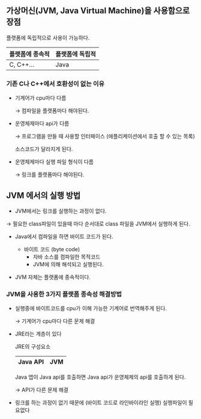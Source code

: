 ## 가상머신(JVM, Java Virtual Machine)을 사용함으로 장점

플랫폼에 독립적으로 사용이 가능하다.

| 플랫폼에 종속적 | 플랫폼에 독립적 |
| --- | --- |
| C, C++… | Java |

### 기존 C나 C++에서 호환성이 없는 이유

- 기계어가 cpu마다 다름
    
    → 컴파일을 플랫폼마다 해야된다.
    
- 운영체제마다 api가 다름
    
    → 프로그램을 만들 때 사용할 인터페이스 (애플리케이션에서 호출 할 수 있는 목록)
    
    소스코드가 달라지게 된다.
    
- 운영체제마다 실행 파일 형식이 다름
    
    → 링크를 플랫폼마다 해야된다.
    

## JVM 에서의 실행 방법

- JVM에서는 링크를 실행하는 과정이 없다.

→ 필요한 class파일이 있을때 마다 순서대로 class 파일을 JVM에서 실행하게 된다.

- Java에서 컴파일을 하면 바이트 코드가 된다.
    
    - 바이트 코드 (byte code)
        * 자바 소스를 컴파일한 목적코드
        * JVM에 의해 해석되고 실행된다.
    

- JVM 자체는 플랫폼에 종속적이다.

### JVM을 사용한 3가지 플랫폼 종속성 해결방법

- 실행중에 바이트코드를 cpu가 이해 가능한 기계어로 번역해주게 된다.
    
    → 기계어가 cpu마다 다른 문제 해결
    
- JRE라는 계층이 있다
    
    JRE의 구성요소
    
    | Java API | JVM |
    | --- | --- |
    
     Java 앱이 Java api를 호출하면 Java api가 운영체제의 api를 호출하게 된다.
    
    → API가 다른 문제 해결
    
- 링크를 하는 과정이 없기 때문에 (바이트 코드로 라인바이라인 실행) 실행파일이 필요없다
